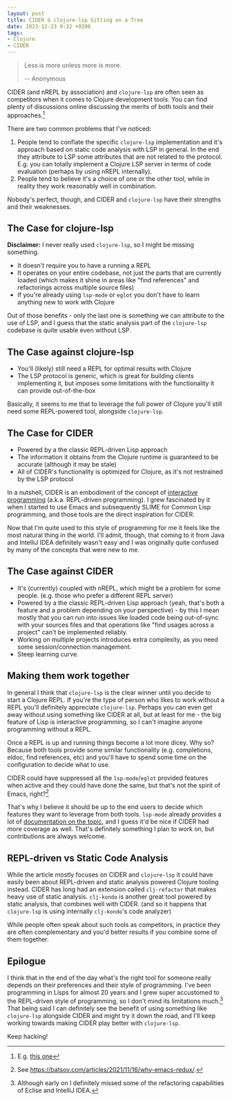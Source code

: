 ```yaml
---
layout: post
title: CIDER & clojure-lsp Sitting on a Tree
date: 2023-12-23 9:32 +0200
tags:
- Clojure
- CIDER
---
```


> Less is more unless more is more.
>
> -- Anonymous

CIDER (and nREPL by association) and `clojure-lsp` are often seen as competitors when it comes to Clojure development tools. You can find plenty of discussions online
discussing the merits of both tools and their approaches.[^1]

There are two common problems that I've noticed:

1. People tend to conflate the specific `clojure-lsp` implementation and it's approach based on static code analysis with LSP in general. In the end they attribute to LSP some attributes that are not related to the protocol. E.g. you can totally implement a Clojure LSP server in terms of code evaluation (perhaps by using nREPL internally).
2. People tend to believe it's a choice of one or the other tool, while in reality they work reasonably well in combination.

Nobody's perfect, though, and CIDER and `clojure-lsp` have their strengths and their weaknesses.

## The Case for clojure-lsp

**Disclaimer:** I never really used `clojure-lsp`, so I might be missing something.

- It doesn't require you to have a running a REPL
- It operates on your entire codebase, not just the parts that are currently
  loaded (which makes it shine in areas like "find references" and refactorings
  across multiple source files)
- If you're already using `lsp-mode` or `eglot` you don't have to learn anything new to work with Clojure

Out of those benefits - only the last one is something we can attribute to the use of LSP, and I guess that the static analysis part of the `clojure-lsp` codebase is quite usable even without LSP.

## The Case against clojure-lsp

- You'll (likely) still need a REPL for optimal results with Clojure
- The LSP protocol is generic, which is great for building clients implementing it, but imposes some limitations with the functionality it can provide out-of-the-box

Basically, it seems to me that to leverage the full power of Clojure you'll still need some REPL-powered tool, alongside `clojure-lsp`.

## The Case for CIDER

- Powered by a the classic REPL-driven Lisp approach
- The information it obtains from the Clojure runtime is guaranteed to be accurate (although it may be stale)
- All of CIDER's functionality is optimized for Clojure, as it's not restrained by the LSP protocol

In a nutshell, CIDER is an embodiment of the concept of [interactive programming](https://docs.cider.mx/cider/usage/interactive_programming.html) (a.k.a. REPL-driven programming). I grew fascinated by it when I started to use Emacs and subsequently SLIME for Common Lisp programming, and those tools are the direct inspiration for CIDER.

Now that I'm quite used to this style of programming for me it feels like the
most natural thing in the world. I'll admit, though, that coming to it from Java
and IntelliJ IDEA definitely wasn't easy and I was originally quite confused by
many of the concepts that were new to me.

## The Case against CIDER

- It's (currently) coupled with nREPL, which might be a problem for some people. (e.g. those who prefer a different REPL server)
- Powered by a the classic REPL-driven Lisp approach (yeah, that's both a feature and a problem depending on your perspective) - by this I mean mostly that you can run into issues like loaded code being out-of-sync with your sources files and that operations like "find usages across a project" can't be implemented reliably.
- Working on multiple projects introduces extra complexity, as you need some session/connection management.
- Steep learning curve.

## Making them work together

In general I think that `clojure-lsp` is the clear winner until you decide to
start a Clojure REPL. If you're the type of person who likes to work without a
REPL you'll definitely appreciate `clojure-lsp`. Perhaps you can even get away
without using something like CIDER at all, but at least for me - the big feature
of Lisp is interactive programming, so I can't imagine anyone programming
without a REPL.

Once a REPL is up and running things become a lot more dicey. Why so? Because
both tools provide some similar functionality (e.g. completions, eldoc, find
references, etc) and you'll have to spend some time on the configuration to
decide what to use.

CIDER could have suppressed all the `lsp-mode`/`eglot` provided features when
active and they could have done the same, but that's not the spirit of Emacs,
right?[^2]

That's why I believe it should be up to the end users to decide which features
they want to leverage from both tools. `lsp-mode` already provides a lot of
[documentation on the
topic](https://emacs-lsp.github.io/lsp-mode/tutorials/clojure-guide/), and I
guess it'd be nice if CIDER had more coverage as well. That's definitely
something I plan to work on, but contributions are always welcome.

## REPL-driven vs Static Code Analysis

While the article mostly focuses on CIDER and `clojure-lsp` it could have easily
been about REPL-driven and static analysis powered Clojure tooling instead. CIDER has
long had an extension called `clj-refactor` that makes heavy use of static
analysis. `clj-kondo` is another great tool powered by static analysis, that
combines well with CIDER. (and so it happens that `clojure-lsp` is using internally
`clj-kondo`'s code analyzer)

While people often speak about such tools as competitors, in practice they are
often complementary and you'd better results if you combine some of them together.

## Epilogue

I think that in the end of the day what's the right tool for someone really
depends on their preferences and their style of programming. I've been
programming in Lisps for almost 20 years and I grew super accustomed to the
REPL-driven style of programming, so I don't mind its limitations much.[^3] That
being said I can definitely see the benefit of using something like
`clojure-lsp` alongside CIDER and might try it down the road, and I'll keep
working towards making CIDER play better with `clojure-lsp`.

Keep hacking!

[^1]: E.g. [this one](https://www.reddit.com/r/Clojure/comments/d01ux4/is_lspclojure_redundant_with_cider/)
[^2]: See <https://batsov.com/articles/2021/11/16/why-emacs-redux/>.
[^3]: Although early on I definitely missed some of the refactoring capabilities of Eclise and IntelliJ IDEA.
